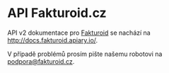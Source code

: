 # API Fakturoid.cz

API v2 dokumentace pro [Fakturoid](https://www.fakturoid.cz/) se nachází na http://docs.fakturoid.apiary.io/. 

V případě problémů prosím pište našemu robotovi na podpora@fakturoid.cz. 
